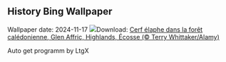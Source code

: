 ## History Bing Wallpaper
Wallpaper date: 2024-11-17
![](https://www.bing.com/th?id=OHR.RedStag_FR-FR3460398465_UHD.jpg&w=1000)Download: [Cerf élaphe dans la forêt calédonienne, Glen Affric, Highlands, Écosse (© Terry Whittaker/Alamy)](https://www.bing.com/th?id=OHR.RedStag_FR-FR3460398465_UHD.jpg)

Auto get programm by LtgX

